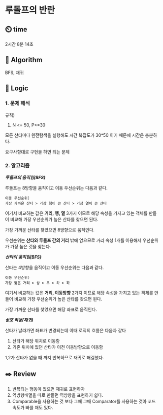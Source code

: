 # 루돌프의 반란

## :timer_clock: **time**

2시간 8분 14초

## :pushpin: **Algorithm**

BFS, 재귀

## :round_pushpin: **Logic**

### 1. 문제 해석
  규칙)
  1. N <= 50, P<=30

  모든 산타마다 완전탐색을 실행해도 시간 복잡도가 30*50 이기 때문에 시간은 충분하다.
  
  요구사항대로 구현을 하면 되는 문제
 
### 2. 알고리즘
***루돌프의 움직임(BFS)***

루돌프는 8방향을 움직이고 이동 우선순위는 다음과 같다.
```
이동 우선순위)
가장 가까운 산타 > 가장 행이 큰 산타 > 가장 열이 큰 산타
```
여기서 비교하는 값은 **거리, 행, 열** 3가지 이므로 해당 속성을 가지고 있는 객체를 만들어 비교해 가장 우선순위가 높은 산타를 찾으면 된다.

가장 가까운 산타를 찾았으면 8방향으로 움직인다.

우선순위는 **산타와 루돌프 간의 거리** 밖에 없으므로 거리 속성 1개를 이용해서 우선순위가 가장 높은 것을 찾는다.

***산타의 움직임(BFS)***

산타는 4방향을 움직이고 이동 우선순위는 다음과 같다.
```
이동 우선순위)
가장 짧은 거리 > 상 > 우 > 하 > 좌
```
여기서 비교하는 값은 **거리, 이동방향** 2가지 이므로 해당 속성을 가지고 있는 객체를 만들어 비교해 가장 우선순위가 높은 산타를 찾으면 된다.

가장 가까운 산타를 찾았으면 해당 좌표로 움직인다.

***상호 작용(재귀)***

산타가 날라가면 좌표가 변경되는데 이때 로직의 흐름은 다음과 같다

1. 산타가 해당 위치로 이동함
2. 기존 위치에 있던 산타가 이전 이동방향으로 이동함

1,2가 산타가 없을 때 까지 반복하므로 재귀로 해결했다.


## :black_nib: **Review**
1. 반복되는 행동이 있으면 재귀로 표현하자
2. 역방향배열을 따로 만들면 역방향을 표현하기 쉽다.
3. Comparable을 사용하는 것 보다 그때 그때 Comparator를 사용하는 것아 코드 속도가 빠를 때도 있다.
